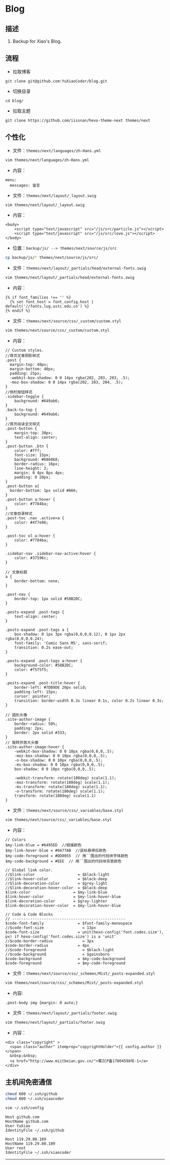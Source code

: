 # Blog

## 描述

1. Backup for Xiao's Blog.

## 流程

+ 拉取博客

```
git clone git@github.com:YuXiaoCoder/blog.git
```

+ 切换目录

```
cd blog/
```

+ 拉取主题

```
git clone https://github.com/iissnan/hexo-theme-next themes/next
```

## 个性化

+ 文件：`themes/next/languages/zh-Hans.yml`

```bash
vim themes/next/languages/zh-Hans.yml
```

+ 内容：

```
menu:
  messages: 留言
```

+ 文件：`themes/next/layout/_layout.swig`

```bash
vim themes/next/layout/_layout.swig
```

+ 内容：

```
<body>
    <script type="text/javascript" src="/js/src/particle.js"></script>
    <script type="text/javascript" src="/js/src/love.js"></script>
</body>
```

+ 位置：`backup/js/ --> themes/next/source/js/src`

```bash
cp backup/js/* themes/next/source/js/src/
```

+ 文件：`themes/next/layout/_partials/head/external-fonts.swig`

```bash
vim themes/next/layout/_partials/head/external-fonts.swig
```

+ 内容：

```text
{% if font_families !== '' %}
  {% set font_host = font_config.host | default('//fonts.lug.ustc.edu.cn') %}
{% endif %}
```

+ 文件：`themes/next/source/css/_custom/custom.styl`

```bash
vim themes/next/source/css/_custom/custom.styl
```

+ 内容：

```text
// Custom styles.
//首页文章阴影样式
.post {
  margin-top: 40px;
  margin-bottom: 40px;
  padding: 25px;
  -webkit-box-shadow: 0 0 14px rgba(202, 203, 203, .5);
  -moz-box-shadow: 0 0 14px rgba(202, 203, 204, .5);
}
//侧栏按钮样式
.sidebar-toggle {
    background: #649ab6;
}
.back-to-top {
    background: #649ab6;
}
//首页阅读全文样式
.post-button {
    margin-top: 30px;
    text-align: center;
}
.post-button .btn {
    color: #fff;
    font-size: 15px;
    background: #686868;
    border-radius: 16px;
    line-height: 2;
    margin: 0 4px 8px 4px;
    padding: 0 20px;
}
.post-button a{
  border-bottom: 1px solid #666;
}
.post-button a:hover {
    color: #7784ba;
}
//文章目录样式
.post-toc .nav .active>a {
    color: #4f7e96;
}

.post-toc ol a:hover {
    color: #7784ba;
}

.sidebar-nav .sidebar-nav-active:hover {
    color: #37596c;
}

// 文章标题
a {
    border-bottom: none;
}

.post-nav {
    border-top: 1px solid #58B2DC;
}

.posts-expand .post-tags {
    text-align: center;
}

.posts-expand .post-tags a {
    box-shadow: 0 1px 3px rgba(0,0,0,0.12), 0 1px 2px rgba(0,0,0,0.24);
    font-family: 'Comic Sans MS', sans-serif;
    transition: 0.2s ease-out;
}

.posts-expand .post-tags a:hover {
    background-color: #58B2DC;
    color: #f5f5f5;
}

.posts-expand .post-title:hover {
    border-left: #7DB9DE 20px solid;
    padding-left: 15px;
    cursor: pointer;
    transition: border-width 0.3s linear 0.1s, color 0.2s linear 0.3s;
}

// 圆形头像
.site-author-image {
    border-radius: 50%;
    padding: 2px;
    border: 2px solid #333; 
}
// 旋转并放大头像
.site-author-image:hover {
    -webkit-box-shadow: 0 0 10px rgba(0,0,0,.5);
    -moz-box-shadow: 0 0 10px rgba(0,0,0,.5);
    -o-box-shadow: 0 0 10px rgba(0,0,0,.5);
    -ms-box-shadow: 0 0 10px rgba(0,0,0,.5);
    box-shadow: 0 0 10px rgba(0,0,0,.5);

    -webkit-transform: rotate(180deg) scale(1.1);
    -moz-transform: rotate(180deg) scale(1.1);
    -ms-transform: rotate(180deg) scale(1.1);
    -o-transform: rotate(180deg) scale(1.1);
    transform: rotate(180deg) scale(1.1)
}
```

+ 文件：`themes/next/source/css/_variables/base.styl`

```bash
vim themes/next/source/css/_variables/base.styl
```

+ 内容：

```text
// Colors
$my-link-blue = #6495ED  //链接颜色
$my-link-hover-blue = #0477AB  //鼠标悬停后颜色
$my-code-foreground = #DD0055  // 用``围出的代码块字体颜色
$my-code-background = #EEE  // 用``围出的代码块背景颜色

// Global link color.
//$link-color                   = $black-light
//$link-hover-color             = $black-deep
//$link-decoration-color        = $grey-light
//$link-decoration-hover-color  = $black-deep
$link-color                   = $my-link-blue
$link-hover-color             = $my-link-hover-blue
$link-decoration-color        = $gray-lighter
$link-decoration-hover-color  = $my-link-hover-blue

// Code & Code Blocks
// --------------------------------------------------
$code-font-family               = $font-family-monospace
//$code-font-size                 = 13px
$code-font-size                 = unit(hexo-config('font.codes.size'), px) if hexo-config('font.codes.size') is a 'unit'
//$code-border-radius             = 3px
$code-border-radius             = 4px
//$code-foreground                = $black-light
//$code-background                = $gainsboro
$code-background                = $my-code-background
$code-foreground                = $my-code-foreground
```

+ 文件：`themes/next/source/css/_schemes/Mist/_posts-expanded.styl`

```bash
vim themes/next/source/css/_schemes/Mist/_posts-expanded.styl
```

+ 内容:

```text
.post-body img {margin: 0 auto;}
```

+ 文件：`themes/next/layout/_partials/footer.swig`

```bash
vim themes/next/layout/_partials/footer.swig
```

+ 内容：

```text
<div class="copyright" >
  <span class="author" itemprop="copyrightHolder">{{ config.author }}</span>
  &nbsp;&nbsp;
  <a href="http://www.miitbeian.gov.cn/">蜀ICP备17004598号-1</a>
</div>
```

## 主机间免密通信

```bash
chmod 600 ~/.ssh/github
chmod 600 ~/.ssh/xiaocoder
```

```bash
vim ~/.ssh/config
```

```text
Host github.com
HostName github.com
User YuXiao
IdentityFile ~/.ssh/github

Host 119.29.80.189
HostName 119.29.80.189
User root
IdentityFile ~/.ssh/xiaocoder
```

***
